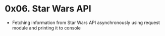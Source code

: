 # 0x06. Star Wars API

* Fetching information from Star Wars API asynchronously using request module and printing it to console
